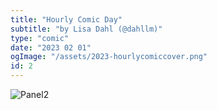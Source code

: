 ```yaml
---
title: "Hourly Comic Day"
subtitle: "by Lisa Dahl (@dahllm)"
type: "comic"
date: "2023 02 01"
ogImage: "/assets/2023-hourlycomiccover.png"
id: 2
---
```


![Panel2](../../../images/20230201-hourlycomic2023/2023hourlypages-pg04.jpg)